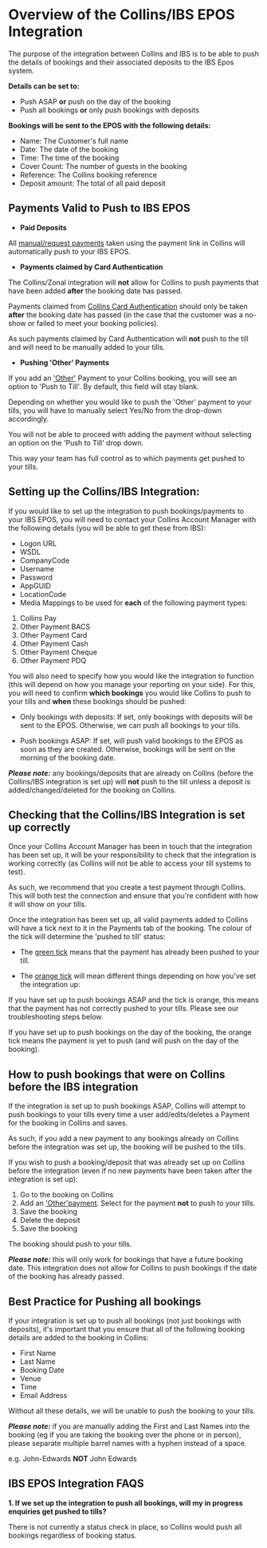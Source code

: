 # Overview of the Collins/IBS EPOS Integration

The purpose of the integration between Collins and IBS is to be able to push the details of bookings and their associated deposits to the IBS Epos system. 

**Details can be set to:**

* Push ASAP **or** push on the day of the booking
* Push all bookings **or** only push bookings with deposits

**Bookings will be sent to the EPOS with the following details:**

* Name: The Customer's full name
* Date: The date of the booking
* Time: The time of the booking
* Cover Count: The number of guests in the booking
* Reference: The Collins booking reference
* Deposit amount: The total of all paid deposit

## Payments Valid to Push to IBS EPOS
* **Paid Deposits** 

All [manual/request payments](https://collins.uservoice.com/knowledgebase/articles/478069-collins-pay-how-to) taken using the payment link in Collins will automatically push to your IBS EPOS. 

* **Payments claimed by Card Authentication** 
 
 The Collins/Zonal integration will **not** allow for Collins to push payments that have been added **after** the booking date has passed. 
 
Payments claimed from [Collins Card Authentication](https://collins.uservoice.com/knowledgebase/articles/478064-card-authentication-how-to) should only be taken **after** the booking date has passed (in the case that the customer was a no-show or failed to meet your booking policies).

As such payments claimed by Card Authentication will **not** push to the till and will need to be manually added to your tills. 

* **Pushing 'Other' Payments**

If you add an ['Other'](https://collins.uservoice.com/knowledgebase/articles/478056-within-a-booking-enquiry-recording-payments-made) Payment to your Collins booking, you will see an option to 'Push to Till'. By default, this field will stay blank. 

Depending on whether you would like to push the 'Other' payment to your tills, you will have to manually select Yes/No from the drop-down accordingly. 

You will not be able to proceed with adding the payment without selecting an option on the 'Push to Till' drop down.

This way your team has full control as to which payments get pushed to your tills.

## Setting up the Collins/IBS Integration:
If you would like to set up the integration to push bookings/payments to your IBS EPOS, you will need to contact your Collins Account Manager with the following details (you will be able to get these from IBS):

* Logon URL
* WSDL
* CompanyCode
* Username
* Password 
* AppGUID 
* LocationCode
* Media Mappings to be used for **each** of the following payment types:

1. Collins Pay
2. Other Payment BACS
3. Other Payment Card
4. Other Payment Cash
5. Other Payment Cheque
6. Other Payment PDQ

You will also need to specify how you would like the integration to function (this will depend on how you manage your reporting on your side). For this, you will need to confirm **which bookings** you would like Collins to push to your tills and **when** these bookings should be pushed:

* Only bookings with deposits: If set, only bookings with deposits will be sent to the EPOS. Otherwise, we can push all bookings to your tills.

* Push bookings ASAP: If set, will push valid bookings to the EPOS as soon as they are created. Otherwise, bookings will be sent on the morning of the booking date.

**_Please note:_** any bookings/deposits that are already on Collins (before the Collins/IBS integration is set up) will **not** push to the till unless a deposit is added/changed/deleted for the booking on Collins. 

## Checking that the Collins/IBS Integration is set up correctly
Once your Collins Account Manager has been in touch that the integration has been set up, it will be your responsibility to check that the integration is working correctly (as Collins will not be able to access your till systems to test). 

As such, we recommend that you create a test payment through Collins. This will both test the connection and ensure that you're confident with how it will show on your tills.

Once the integration has been set up, all valid payments added to Collins will have a tick next to it in the Payments tab of the booking. The colour of the tick will determine the 'pushed to till' status:

* The [green tick](https://static.designmynight.com/uploads/2017/11/pushed-to-till-optimised.png) means that the payment has already been pushed to your till. 

* The [orange tick](https://static.designmynight.com/uploads/2017/11/not-pushed-to-till-optimised.png) will mean different things depending on how you've set the integration up:

If you have set up to push bookings ASAP and the tick is orange, this means that the payment has not correctly pushed to your tills. Please see our troubleshooting steps below. 

If you have set up to push bookings on the day of the booking, the orange tick means the payment is yet to push (and will push on the day of the booking). 

## How to push bookings that were on Collins before the IBS integration
If the integration is set up to push bookings ASAP, Collins will attempt to push bookings to your tills every time a user add/edits/deletes a Payment for the booking in Collins and saves. 

As such, if you add a new payment to any bookings already on Collins before the integration was set up, the booking will be pushed to the tills. 

If you wish to push a booking/deposit that was already set up on Collins before the integration (even if no new payments have been taken after the integration is set up):

1. Go to the booking on Collins
2. Add an ['Other'payment](https://collins.uservoice.com/knowledgebase/articles/478056-within-a-booking-enquiry-recording-payments-made). Select for the payment **not** to push to your tills.  
3. Save the booking
4. Delete the deposit
5. Save the booking

The booking should push to your tills. 

**_Please note:_** this will only work for bookings that have a future booking date. This integration does not allow for Collins to push bookings if the date of the booking has already passed. 

## Best Practice for Pushing all bookings
If your integration is set up to push all bookings (not just bookings with deposits), it's important that you ensure that all of the following booking details are added to the booking in Collins:

* First Name
* Last Name 
* Booking Date
* Venue
* Time
* Email Address

Without all these details, we will be unable to push the booking to your tills. 

**_Please note:_** if you are manually adding the First and Last Names into the booking (eg if you are taking the booking over the phone or in person), please separate multiple barrel names with a hyphen instead of a space. 

e.g. John-Edwards **NOT** John Edwards

## IBS EPOS Integration FAQS
**1. If we set up the integration to push all bookings, will my in progress enquiries get pushed to tills?** 

There is not currently a status check in place, so Collins would push all bookings regardless of booking status.


